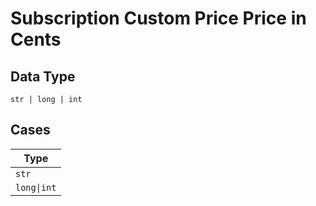 
# Subscription Custom Price Price in Cents

## Data Type

`str | long | int`

## Cases

| Type |
|  --- |
| `str` |
| `long\|int` |

